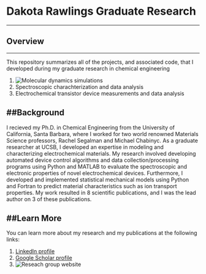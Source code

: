 # Dakota Rawlings Graduate Research
-----------------------------------
## Overview
-----------------------------------
This repository summarizes all of the projects, and associated code, that I developed during my graduate research in chemical engineering
1. ![Molecular dynamics simulations](/statistical_mechanical_modeling)
2. Spectroscopic charachterization and data analysis
3. Electrochemical transistor device measurements and data analysis

##Background
----------------------------------
I recieved my Ph.D. in Chemical Engineering from the University of California, Santa Barbara, where I worked for two world renowned Materials Science professors, Rachel Segalman and Michael Chabinyc. As a graduate researcher at UCSB, I developed an expertise in modeling and characterizing electrochemical materials. My research involved developing automated device control algorithms and data collection/processing programs using Python and MATLAB to evaluate the spectroscopic and electronic properties of novel electrochemical devices. Furthermore, I developed and implemented statistical mechanical models using Python and Fortran to predict material characteristics such as ion transport properties. My work resulted in 8 scientific publications, and I was the lead author on 3 of these publications.  

##Learn More
--------------------------------
You can learn more about my research and my publications at the following links:

1. [LinkedIn profile](https://www.linkedin.com/in/dakotarawlings/)
2. [Google Scholar profile](https://scholar.google.com/citations?view_op=list_works&hl=en&hl=en&user=X_x46vUAAAAJ)
3. ![Reseach group website](http://www.segalman.mrl.ucsb.edu/)
